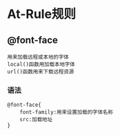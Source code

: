 # At-Rule规则

## @font-face
    用来加载远程或本地的字体
    local()函数用加载本地字体
    url()函数用来下载远程资源


### 语法

    @font-face{
        font-family:用来设置加载的字体名称
        src:加载地址
    }
        